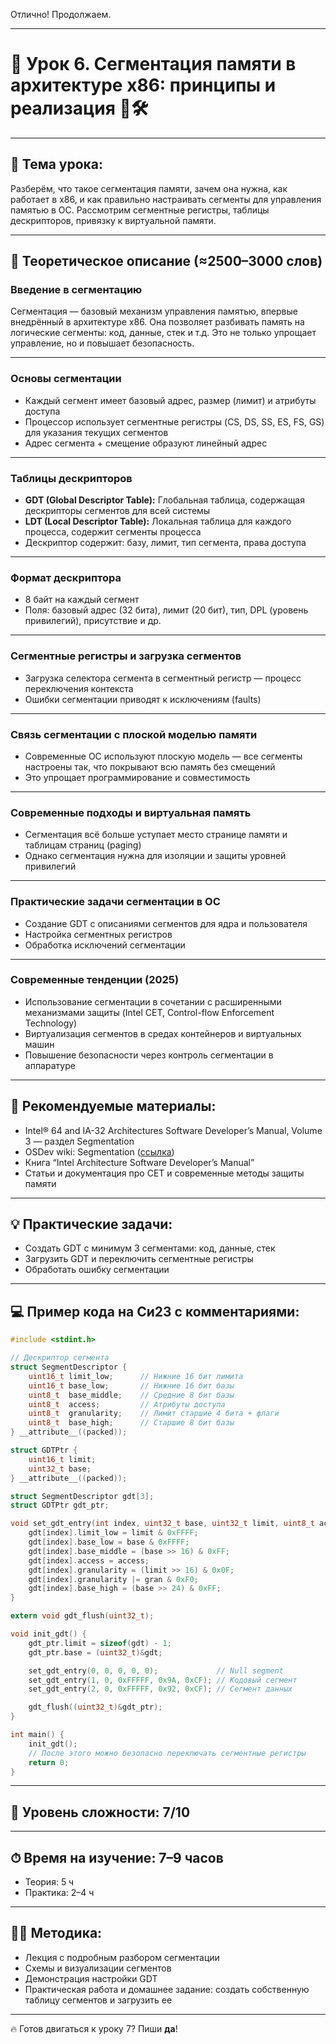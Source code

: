 Отлично! Продолжаем.

---

# 🔹 Урок 6. Сегментация памяти в архитектуре x86: принципы и реализация 🧠🛠️

---

## 🧩 Тема урока:

Разберём, что такое сегментация памяти, зачем она нужна, как работает в x86, и как правильно настраивать сегменты для управления памятью в ОС. Рассмотрим сегментные регистры, таблицы дескрипторов, привязку к виртуальной памяти.

---

## 🧠 Теоретическое описание (≈2500–3000 слов)

### Введение в сегментацию

Сегментация — базовый механизм управления памятью, впервые внедрённый в архитектуре x86. Она позволяет разбивать память на логические сегменты: код, данные, стек и т.д. Это не только упрощает управление, но и повышает безопасность.

---

### Основы сегментации

* Каждый сегмент имеет базовый адрес, размер (лимит) и атрибуты доступа
* Процессор использует сегментные регистры (CS, DS, SS, ES, FS, GS) для указания текущих сегментов
* Адрес сегмента + смещение образуют линейный адрес

---

### Таблицы дескрипторов

* **GDT (Global Descriptor Table):** Глобальная таблица, содержащая дескрипторы сегментов для всей системы
* **LDT (Local Descriptor Table):** Локальная таблица для каждого процесса, содержит сегменты процесса
* Дескриптор содержит: базу, лимит, тип сегмента, права доступа

---

### Формат дескриптора

* 8 байт на каждый сегмент
* Поля: базовый адрес (32 бита), лимит (20 бит), тип, DPL (уровень привилегий), присутствие и др.

---

### Сегментные регистры и загрузка сегментов

* Загрузка селектора сегмента в сегментный регистр — процесс переключения контекста
* Ошибки сегментации приводят к исключениям (faults)

---

### Связь сегментации с плоской моделью памяти

* Современные ОС используют плоскую модель — все сегменты настроены так, что покрывают всю память без смещений
* Это упрощает программирование и совместимость

---

### Современные подходы и виртуальная память

* Сегментация всё больше уступает место странице памяти и таблицам страниц (paging)
* Однако сегментация нужна для изоляции и защиты уровней привилегий

---

### Практические задачи сегментации в ОС

* Создание GDT с описаниями сегментов для ядра и пользователя
* Настройка сегментных регистров
* Обработка исключений сегментации

---

### Современные тенденции (2025)

* Использование сегментации в сочетании с расширенными механизмами защиты (Intel CET, Control-flow Enforcement Technology)
* Виртуализация сегментов в средах контейнеров и виртуальных машин
* Повышение безопасности через контроль сегментации в аппаратуре

---

## 📘 Рекомендуемые материалы:

* Intel® 64 and IA-32 Architectures Software Developer’s Manual, Volume 3 — раздел Segmentation
* OSDev wiki: Segmentation ([ссылка](https://wiki.osdev.org/Segmentation))
* Книга “Intel Architecture Software Developer’s Manual”
* Статьи и документация про CET и современные методы защиты памяти

---

## 💡 Практические задачи:

* Создать GDT с минимум 3 сегментами: код, данные, стек
* Загрузить GDT и переключить сегментные регистры
* Обработать ошибку сегментации

---

## 💻 Пример кода на Си23 с комментариями:

```c
#include <stdint.h>

// Дескриптор сегмента
struct SegmentDescriptor {
    uint16_t limit_low;      // Нижние 16 бит лимита
    uint16_t base_low;       // Нижние 16 бит базы
    uint8_t  base_middle;    // Средние 8 бит базы
    uint8_t  access;         // Атрибуты доступа
    uint8_t  granularity;    // Лимит старшие 4 бита + флаги
    uint8_t  base_high;      // Старшие 8 бит базы
} __attribute__((packed));

struct GDTPtr {
    uint16_t limit;
    uint32_t base;
} __attribute__((packed));

struct SegmentDescriptor gdt[3];
struct GDTPtr gdt_ptr;

void set_gdt_entry(int index, uint32_t base, uint32_t limit, uint8_t access, uint8_t gran) {
    gdt[index].limit_low = limit & 0xFFFF;
    gdt[index].base_low = base & 0xFFFF;
    gdt[index].base_middle = (base >> 16) & 0xFF;
    gdt[index].access = access;
    gdt[index].granularity = (limit >> 16) & 0x0F;
    gdt[index].granularity |= gran & 0xF0;
    gdt[index].base_high = (base >> 24) & 0xFF;
}

extern void gdt_flush(uint32_t);

void init_gdt() {
    gdt_ptr.limit = sizeof(gdt) - 1;
    gdt_ptr.base = (uint32_t)&gdt;

    set_gdt_entry(0, 0, 0, 0, 0);             // Null segment
    set_gdt_entry(1, 0, 0xFFFFF, 0x9A, 0xCF); // Кодовый сегмент
    set_gdt_entry(2, 0, 0xFFFFF, 0x92, 0xCF); // Сегмент данных

    gdt_flush((uint32_t)&gdt_ptr);
}

int main() {
    init_gdt();
    // После этого можно безопасно переключать сегментные регистры
    return 0;
}
```

---

## 🧠 Уровень сложности: 7/10

---

## ⏱ Время на изучение: 7–9 часов

* Теория: 5 ч
* Практика: 2–4 ч

---

## 🧑‍🏫 Методика:

* Лекция с подробным разбором сегментации
* Схемы и визуализации сегментов
* Демонстрация настройки GDT
* Практическая работа и домашнее задание: создать собственную таблицу сегментов и загрузить ее

---

🔥 Готов двигаться к уроку 7? Пиши **да**!
